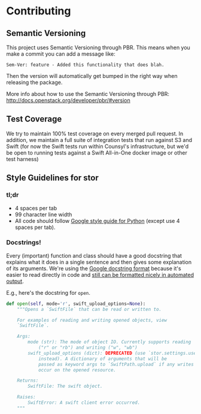 Contributing
============

## Semantic Versioning


This project uses Semantic Versioning through PBR. This means when you make a
commit you can add a message like:

`Sem-Ver: feature - Added this functionality that does blah.`

Then the version will automatically get bumped in the right way when releasing
the package.

More info about how to use the Semantic Versioning through PBR:
http://docs.openstack.org/developer/pbr/#version

## Test Coverage

We try to maintain 100% test coverage on every merged pull request.  In
addition, we maintain a full suite of integration tests that run against S3 and
Swift (for now the Swift tests run within Counsyl's infrastructure, but we'd be
open to running tests against a Swift All-in-One docker image or other test
harness)

## Style Guidelines for stor


### tl;dr

* 4 spaces per tab
* 99 character line width
* All code should follow [Google style guide for Python][GoogleStyle]
  (except use 4 spaces per tab).


### Docstrings!

Every (important) function and class should have a good docstring that explains
what it does in a single sentence and then gives some explanation of its
arguments. We're using the [Google docstring format][GoogleDocString] because
it's easier to read directly in code
and [still can be formatted nicely in automated output][sphinxnapoleon].

E.g., here's the docstring for `open`.

```python
def open(self, mode='r', swift_upload_options=None):
    """Opens a `SwiftFile` that can be read or written to.

    For examples of reading and writing opened objects, view
    `SwiftFile`.

    Args:
        mode (str): The mode of object IO. Currently supports reading
            ("r" or "rb") and writing ("w", "wb")
        swift_upload_options (dict): DEPRECATED (use `stor.settings.use()`
            instead). A dictionary of arguments that will be
            passed as keyword args to `SwiftPath.upload` if any writes
            occur on the opened resource.

    Returns:
        SwiftFile: The swift object.

    Raises:
        SwiftError: A swift client error occurred.
    """
```

[GoogleDocString]: https://google-styleguide.googlecode.com/svn/trunk/pyguide.html?showone=Comments#Comments
[GoogleStyle]: https://google-styleguide.googlecode.com/svn/trunk/pyguide.html
[sphinxnapoleon]: http://sphinxcontrib-napoleon.readthedocs.org/en/latest/
